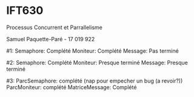 # IFT630
Processus Concurrent et Parrallelisme

Samuel Paquette-Paré - 17 019 922

#1:
	Semaphore: Complété
	Moniteur: Complété
	Message: Pas terminé

#2:
	Semaphore: Complété
	Moniteur: Presque terminé
	Message: Presque terminé

#3:
	ParcSemaphore: complété (nap pour empecher un bug (a revoir?))
	ParcMoniteur: complété
	MatriceMessage: Complété
